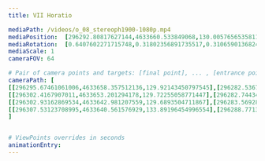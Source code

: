 ```yaml
---
title: VII Horatio

mediaPath: /videos/o_08_stereoph1900-1080p.mp4
mediaPosition:  [296292.80817627144,4633660.533849068,130.00576565358114]
mediaRotation:  [0.6407602271715748,0.31802356891735517,0.3106590136824367,0.6259219744552478]
mediaScale: 1
cameraFOV: 64

# Pair of camera points and targets: [final point], ... , [entrance point]
cameraPath: [
[[296295.67461061006,4633658.357512136,129.92143450797545],[296282.53678655816,4633668.332389739,130.30795225866814]],
[[296302.4167907011,4633653.201294178,129.72255058771447],[296282.7443436664,4633668.1375766685,130.30131842236983]],
[[296302.93162869534,4633642.981207559,129.6893504711867],[296283.5692887321,4633657.229420387,123.98664045703154]],
[[296307.53123708995,4633640.561576929,133.89196454996554],[296288.7713091622,4633654.397427872,125.70251939163052]]
]


# ViewPoints overrides in seconds
animationEntry:
---
```

